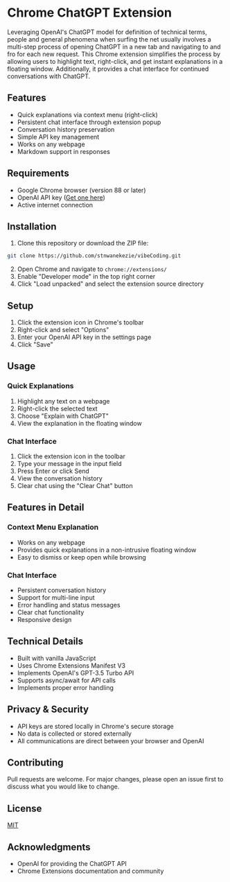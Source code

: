 # Chrome ChatGPT Extension

Leveraging OpenAI's ChatGPT model for definition of technical terms, people and general phenomena when surfing the net usually involves a multi-step process of opening ChatGPT in a new tab and navigating to and fro for each new request. This Chrome extension simplifies the process by allowing users to highlight text, right-click, and get instant explanations in a floating window. Additionally, it provides a chat interface for continued conversations with ChatGPT.

## Features
- Quick explanations via context menu (right-click)
- Persistent chat interface through extension popup
- Conversation history preservation
- Simple API key management
- Works on any webpage
- Markdown support in responses

## Requirements
- Google Chrome browser (version 88 or later)
- OpenAI API key ([Get one here](https://platform.openai.com/api-keys))
- Active internet connection

## Installation

1. Clone this repository or download the ZIP file:
```bash
git clone https://github.com/stnwanekezie/vibeCoding.git
```

2. Open Chrome and navigate to `chrome://extensions/`
3. Enable "Developer mode" in the top right corner
4. Click "Load unpacked" and select the extension source directory

## Setup

1. Click the extension icon in Chrome's toolbar
2. Right-click and select "Options"
3. Enter your OpenAI API key in the settings page
4. Click "Save"

## Usage

### Quick Explanations
1. Highlight any text on a webpage
2. Right-click the selected text
3. Choose "Explain with ChatGPT"
4. View the explanation in the floating window

### Chat Interface
1. Click the extension icon in the toolbar
2. Type your message in the input field
3. Press Enter or click Send
4. View the conversation history
5. Clear chat using the "Clear Chat" button

## Features in Detail

### Context Menu Explanation
- Works on any webpage
- Provides quick explanations in a non-intrusive floating window
- Easy to dismiss or keep open while browsing

### Chat Interface
- Persistent conversation history
- Support for multi-line input
- Error handling and status messages
- Clear chat functionality
- Responsive design

## Technical Details
- Built with vanilla JavaScript
- Uses Chrome Extensions Manifest V3
- Implements OpenAI's GPT-3.5 Turbo API
- Supports async/await for API calls
- Implements proper error handling

## Privacy & Security
- API keys are stored locally in Chrome's secure storage
- No data is collected or stored externally
- All communications are direct between your browser and OpenAI

## Contributing
Pull requests are welcome. For major changes, please open an issue first to discuss what you would like to change.

## License
[MIT](https://choosealicense.com/licenses/mit/)

## Acknowledgments
- OpenAI for providing the ChatGPT API
- Chrome Extensions documentation and community
